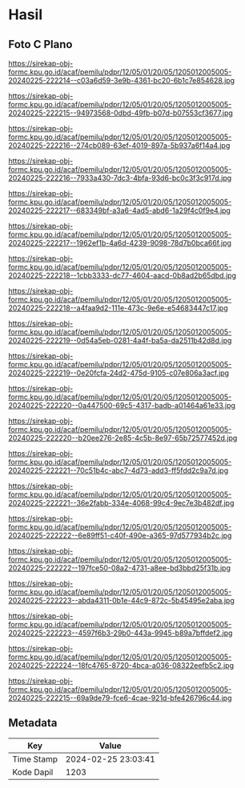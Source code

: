 # Hasil

## Foto C Plano

https://sirekap-obj-formc.kpu.go.id/acaf/pemilu/pdpr/12/05/01/20/05/1205012005005-20240225-222214--c03a6d59-3e9b-4361-bc20-6b1c7e854628.jpg

https://sirekap-obj-formc.kpu.go.id/acaf/pemilu/pdpr/12/05/01/20/05/1205012005005-20240225-222215--94973568-0dbd-49fb-b07d-b07553cf3677.jpg

https://sirekap-obj-formc.kpu.go.id/acaf/pemilu/pdpr/12/05/01/20/05/1205012005005-20240225-222216--274cb089-63ef-4019-897a-5b937a6f14a4.jpg

https://sirekap-obj-formc.kpu.go.id/acaf/pemilu/pdpr/12/05/01/20/05/1205012005005-20240225-222216--7933a430-7dc3-4bfa-93d6-bc0c3f3c917d.jpg

https://sirekap-obj-formc.kpu.go.id/acaf/pemilu/pdpr/12/05/01/20/05/1205012005005-20240225-222217--683349bf-a3a6-4ad5-abd6-1a29f4c0f9e4.jpg

https://sirekap-obj-formc.kpu.go.id/acaf/pemilu/pdpr/12/05/01/20/05/1205012005005-20240225-222217--1962ef1b-4a6d-4239-9098-78d7b0bca66f.jpg

https://sirekap-obj-formc.kpu.go.id/acaf/pemilu/pdpr/12/05/01/20/05/1205012005005-20240225-222218--1cbb3333-dc77-4604-aacd-0b8ad2b65dbd.jpg

https://sirekap-obj-formc.kpu.go.id/acaf/pemilu/pdpr/12/05/01/20/05/1205012005005-20240225-222218--a4faa9d2-111e-473c-9e6e-e54683447c17.jpg

https://sirekap-obj-formc.kpu.go.id/acaf/pemilu/pdpr/12/05/01/20/05/1205012005005-20240225-222219--0d54a5eb-0281-4a4f-ba5a-da2511b42d8d.jpg

https://sirekap-obj-formc.kpu.go.id/acaf/pemilu/pdpr/12/05/01/20/05/1205012005005-20240225-222219--0e20fcfa-24d2-475d-9105-c07e806a3acf.jpg

https://sirekap-obj-formc.kpu.go.id/acaf/pemilu/pdpr/12/05/01/20/05/1205012005005-20240225-222220--0a447500-69c5-4317-badb-a01464a61e33.jpg

https://sirekap-obj-formc.kpu.go.id/acaf/pemilu/pdpr/12/05/01/20/05/1205012005005-20240225-222220--b20ee276-2e85-4c5b-8e97-65b72577452d.jpg

https://sirekap-obj-formc.kpu.go.id/acaf/pemilu/pdpr/12/05/01/20/05/1205012005005-20240225-222221--70c51b4c-abc7-4d73-add3-ff5fdd2c9a7d.jpg

https://sirekap-obj-formc.kpu.go.id/acaf/pemilu/pdpr/12/05/01/20/05/1205012005005-20240225-222221--36e2fabb-334e-4068-99c4-9ec7e3b482df.jpg

https://sirekap-obj-formc.kpu.go.id/acaf/pemilu/pdpr/12/05/01/20/05/1205012005005-20240225-222222--6e89ff51-c40f-490e-a365-97d577934b2c.jpg

https://sirekap-obj-formc.kpu.go.id/acaf/pemilu/pdpr/12/05/01/20/05/1205012005005-20240225-222222--197fce50-08a2-4731-a8ee-bd3bbd25f31b.jpg

https://sirekap-obj-formc.kpu.go.id/acaf/pemilu/pdpr/12/05/01/20/05/1205012005005-20240225-222223--abda4311-0b1e-44c9-872c-5b45495e2aba.jpg

https://sirekap-obj-formc.kpu.go.id/acaf/pemilu/pdpr/12/05/01/20/05/1205012005005-20240225-222223--4597f6b3-29b0-443a-9945-b89a7bffdef2.jpg

https://sirekap-obj-formc.kpu.go.id/acaf/pemilu/pdpr/12/05/01/20/05/1205012005005-20240225-222224--18fc4765-8720-4bca-a036-08322eefb5c2.jpg

https://sirekap-obj-formc.kpu.go.id/acaf/pemilu/pdpr/12/05/01/20/05/1205012005005-20240225-222215--69a9de79-fce6-4cae-921d-bfe426796c44.jpg


## Metadata

| Key        | Value               |
| ---------- | ------------------- |
| Time Stamp | 2024-02-25 23:03:41 |
| Kode Dapil | 1203                |



